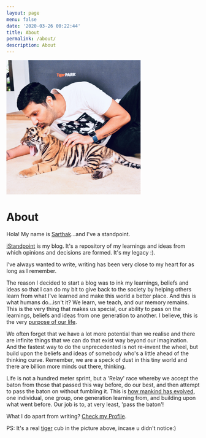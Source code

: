 ```yaml
---
layout: page
menu: false
date: '2020-03-26 00:22:44'
title: About
permalink: /about/
description: About
---
```

<img class="img-rounded" src="/assets/images/6.JPG" alt="Sarthak Garg" width="350">

# About

Hola! My name is [Sarthak](https://sarthakgarg.com/about_me.html)...and I've a standpoint. 

[iStandpoint](https://sarthakgarg.com) is my blog. It's a repository of my learnings and ideas from which opinions and decisions are formed. It's my legacy :).

I’ve always wanted to write, writing has been very close to my heart for as long as I remember. 

The reason I decided to start a blog was to ink my learnings, beliefs and ideas so that I can do my bit to give back to the society by helping others learn from what I've learned and make this world a better place. And this is what humans do...isn't it? We learn, we teach, and our memory remains. This is the very thing that makes us special, our ability to pass on the learnings, beliefs and ideas from one generation to another. I believe, this is the very [purpose of our life](https://sarthakgarg.com/the-purpose-of-life/).

We often forget that we have a lot more potential than we realise and there are infinite things that we can do that exist way beyond our imagination. And the fastest way to do the unprecedented is not re-invent the wheel, but build upon the beliefs and ideas of somebody who's a little ahead of the thinking curve. Remember, we are a speck of dust in this tiny world and there are billion more minds out there, thinking. 

Life is not a hundred meter sprint, but a 'Relay' race whereby we accept the baton from those that passed this way before, do our best, and then attempt to pass the baton on without fumbling it. This is [how mankind has evolved](https://sarthakgarg.com/how-to-stay-employable-in-the-age-of-automation/), one individual, one group, one generation learning from, and building upon what went before. Our job is to, at very least, 'pass the baton'!

What I do apart from writing? [Check my Profile](https://sarthakgarg.com/about_me.html).

PS: It's a real [tiger](http://tigerpark.co.th/) cub in the picture above, incase u didn't notice:)

